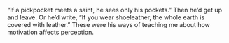 “If a pickpocket meets a saint, he sees only his pockets.” Then he’d get up and leave. Or he’d write, “If you wear shoeleather, the whole earth is covered with leather.” These were his ways of teaching me about how motivation affects perception.